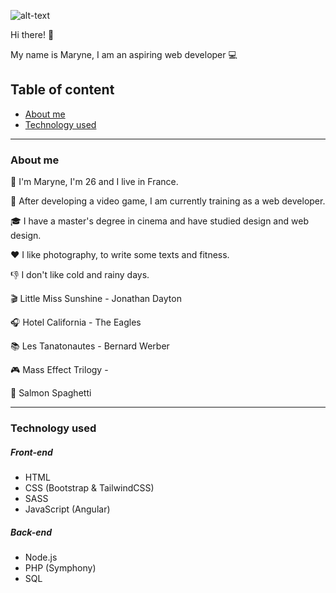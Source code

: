 ![alt-text](https://avatars.githubusercontent.com/u/74258799?s=460&u=a418e82f9c897deedfcb6979bcf99dcecc887dd0&v=4)


Hi there! :wave:

My name is Maryne, I am an aspiring web developer :computer:

## Table of content
- [About me](#about-me)
- [Technology used](#technology-used)

---

### About me

:woman:  I'm Maryne, I'm 26 and I live in France.

:briefcase: After developing a video game, I am currently training as a web developer.

:mortar_board: I have a master's degree in cinema and have studied design and web design.

:heart: I like photography, to write some texts and fitness.

:-1: I don't like cold and rainy days.

:clapper: Little Miss Sunshine - Jonathan Dayton

:headphones: Hotel California - The Eagles

:books: Les Tanatonautes - Bernard Werber

:video_game: Mass Effect Trilogy - 

:spaghetti: Salmon Spaghetti

---
### Technology used

##### Front-end
+ HTML 
+ CSS (Bootstrap  & TailwindCSS)
+ SASS
+ JavaScript (Angular)
##### Back-end
+ Node.js
+ PHP (Symphony)
+ SQL

